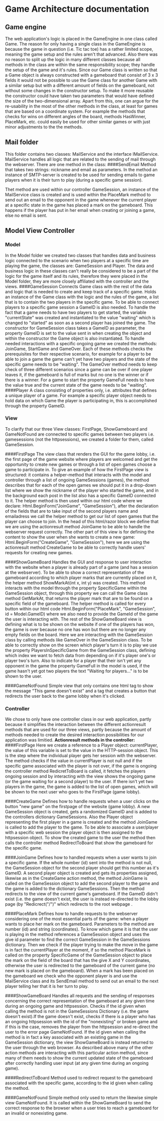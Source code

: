 # Game Architecture documentation
## Game engine
The web application's logic is placed in the GameEngine in one class called Game. The reason for only having a single class in the GameEngine is because the game in question (i.e. Tic tac toe)
has a rather limited scope, meaning the game setup and the rules aren't that advanced. Also there was no reason to split up the logic in many different classes because all methods in the class are within 
the same responsibility scope; they handle the setup of the game and it's rules. Since our Game class is written so that a Game object is always constructed with a gameboard that consist of 3 x 3 fields 
it would not be possible to use the Game class for another Game with a similar setup but with a different amount of fields on the gameboard, not without some changes in the constructor setup. To make it 
more reusable the constructor could have taken two parameters that would have defined the size of the two-dimensional array. Apart from this, one can argue for the re-usability in the most of the other 
methods in the class, at least for games that are based on a coordinate system. For example the methods that checks for wins on different angles of the board, methods HasWinner, PlaceMark, etc. could 
easily be used for other similar games or with just minor adjustments to the the methods.

## Mail folder
This folder contains two classes: MailService and the interface IMailService. MailService handles all logic that are related to the sending of mail through the webserver. There are one method in the class:
####SendEmail
Method that takes two strings: nickname and email as parameters. In the method an instance of SMTP-server is created to be used for sending emails to game players when it is their turn to play (during a 
specific game session).

Thet method are used within our controller GameSession, an instance of the MailService class is created and is used within the PlaceMark method to send out an email to the opponent in the game
whenever the current player at a specific state in the game has placed a mark on the gameboard. This happens if the player has put in her email when creating or joining a game, else no email is sent.

## Model View Controller
### Model
In the Model folder we created two classes that handles data and business logic connected to the scenario when two players at a specific time are playing the game, the classes are: GameSession and Player. 
The data and business logic in these classes can't really be considered to be a part of the logic for the game itself and its rules, therefore they were placed in the Model folder, they are more closely
affiliated with the controller and the views.
####GameSession
Connects Game class with the rest of the data and logic that is needed to create and keep track of a specific game. Holds an instance of the Game class with the logic and the rules of the game,
a list that is to contain the two players in the specific game. To be able to connect players to a specific game session a GameID is also needed. To handle the fact that a game needs to have 
two players to get started, the variable "currentState" was created and instantiated to the value "waiting" which is changed to "started" as soon as a second player has joined the game. The 
constructor for GameSession class takes a GameID as parameter, the property GameID is set to the value sent in when creating the object and within the constructor the Game object is also 
instantiated. To handle needed interactions with a specific ongoing game we created the methods: JoinGame, StartGame and GameOver. Each of these methods checks the prerequisites for their 
respective scenario, for example for a player to be able to join a game the game can't yet have two players and the state of the specific game needs to be "waiting". The GameOver method 
needs to keep check of three different scenarios since a game can be over if one player leaves it, if the gameboard is full of marks but no one is the winner or if there is a winner. For a 
game to start the property GameFull needs to have the value true and the current state of the game needs to be "waiting".
####Player
A class consisting of properties only, i.e. attributes that defines a unique player of a game. For example a specific player object needs to hold data on which Game the player is participating in, 
this is accomplished through the property GameID.

### View
To clarify that our three View classes: FirstPage, ShowGameboard and GameNotFound are connected to specific games between two players i.e. gamesessions (not the
httpsessions), we created a folder for them, called GameSession.

####FirstPage
The view class that renders the GUI for the game lobby, i.e. the first page of the game website where players are welcomed and get the opportunity to create new games or through a list of
open games choose a game to participate in. To give an example of how the FirstPage view is structured: it contains a helper-method that interacts with the model and controller through
a list of ongoing GameSessions (games), the method describes that for each of the open games we should put it in a drop-down list where we show the nickname of the player who started the
game, and in the background each post in the list also has a specific GameID connected to it. The helper method is then used within our html code where we declare: Html.BeginForm("JoinGame", 
"GameSession"), after the declaration of the fields that are to take input of the second players name and emailadress we call the helper method to get our list of open games that the player 
can choose to join. In the head of this html/razor block we define that we are using the actionresult method JoinGame to be able to handle the webserver request correctly. The other part of 
this view is for defining the content to show the user when she wants to create a new game: Html.BeginForm("CreateGame", "GameSession"), here we are using the actionresult method CreateGame 
to be able to correctly handle users' requests for creating new games.

####ShowGameBoard
Handles the GUI and response to user interaction with the website when a player is already part of a game (and has a session at the webserver). To be able to show a correct representation of
the gameboard according to which player marks that are currently placed on it, the helper method ShowMarkAt(int x, int y) was created. This method interacts with the model through the property 
SpecificGame within the GameSession object, through this property we can call the Game class method GetMarkAt, that returns the player mark that are to be found on a specific field of the gameboard. 
The helper method is called for every button within our html code Html.BeginForm("PlaceMark", "GameSession", id = Model.GameID) where we also need to provide the GameId of the game the user is 
interacting with. The rest of the ShowGameBoard view is defining what is to be shown on the website if one of the players has won, the game is over because no one has won but there are no longer 
any empty fields on the board. Here we are interacting with the GameSession class by calling methods like GameOver in the GameSession class. To be able to correctly show on the screen which player's 
turn it is to play we use the property PlayersInSpecificGame from the GameSession class, defining which index we want to fetch data from depending on if it's player one's or player two's turn. Also 
to indicate for a player that their isn't yet any opponent in the game the property GameFull in the model is used, if the game hasn't yet got two players the text "Waiting for players..." is to be 
shown to the user.

####GameNotFound
Simple view that only contains one html tag to show the message "This game doesn't exist" and a tag that creates a button that redirects the user back to the game lobby when it's clicked.

### Controller 
We chose to only have one controller class in our web application, partly because it simplifies the interaction between the different actionresult methods that are used for our three views,
partly because the amount of methods needed to create the desired interaction possibilities for our application was limitied. 
**Actionresult methods in the controller:**
####FirstPage
Here we create a reference to a Player object: currentPlayer, the value of this variable is set to the value in the HTTP-session object. This is the step where the individual player gets her session
with the webserver. The method checks if the value in currentPlayer is not null and if the specific game associated with the player is not over, if the game is ongoing the controller method RedicretToBoard
is called, it fetches the players ongoing session and by interacting with the view shows the ongoing game (or the game waiting for a second player) to the user. If there isn't yet two players in the game, 
the game is added to the list of open games, which will be shown to the next user who goes to the FirstPage (game lobby). 

####CreateGame
Defines how to handle requests when a user clicks on the button "new game" on the firstpage of the website (game lobby). A new GameSession object is created, gets a randomized GameID and is added
to the controllers dictionary GameSessions. Also the Player object representing the first player in a game is created and the method JoinGame is called to add the player to the game. To be able to
associate a user/player with a specific web session the player object is then assigned to the httpsession object. To show the created game to the user the method then calls the controller method 
RedirectToBoard that show the gameboard for the specific game.

####JoinGame 
Defines how to handled requests when a user wants to join a specific game. If the whole number (id) sent into the method is not null, the GameSession object for the second player should get this
number as it's GameID. A second player object is created and gets its properties assigned, likewise as in the CreateGame action method, the method JoinGame is called on the GameSession object to
add the second player to the game and the game is added to the dictionary GameSessions. Then the method redirects to the view of the current game's gameboard. If the GameID didn't exist (i.e. the
game doesn't exist, the user is instead re-directed to the lobby page (by "Redicrect("/")" which redirects to the root webpage .

####PlaceMark
Defines how to handle requests to the webserver considering one of the most essential parts of the game: when a player wants to place her mark on the gameboard. Parameters to the method are number (id)
and string (coordinates). To know which game it is that the user is playing in the method references a GameSession object and uses the give id parameter to find the correct GameSession in the GameSessions
dictionary. Then we check if the player trying to make the move in the game is in fact the currentPlayer at the moment, if so the method PlaceMark is called on the property SpecificGame of the GameSession
object to place the mark on the field of the board that has the give X and Y coordinates, otherwise the user is redirected to the gameboard of the current game (no new mark is placed on the gameboard). 
When a mark has been placed on the gameboard we check who the opponent player is and use the MailService class and its SendEmail method to send out an email to the next player telling her that it is her 
turn to play. 

####ShowGameBoard
Handles all requests and the sending of responses concerning the correct representation of the gameboard at any given time during an ongoing game and httpsession. Checks if the id given when calling the method 
is not in the GameSessions Dictionary (i.e. the game doesn't exist).If the game doesn't exist, checks if there is a player who has an ongoing httpsession with the id of the "nonexisting" or broken game and if 
this is the case, removes the player from the httpsession and re-direct the user to the error page GameNotFound. If the id given when calling the method is in fact a key associated with an existing game in the 
GameSession dictionary, the view ShowGameBoard is instead returned to the user through the web browser. As described above many of the other action methods are interacting with this particular action method, 
since many of them needs to show the current updated state of the gameboard after correctly handling user input (at any given time during an ongoing game).

####RedirectToBoard
Method used to redirect request to the gameboard associated with the specific game, according to the id given when calling the method.

####GameNotFound
Simple method only used to return the likewise simple view GameNotFound. It is called within the ShowGameBoard to send the correct response to the browser when a user tries to reach a gameboard for an invalid or
nonexisting game. 


